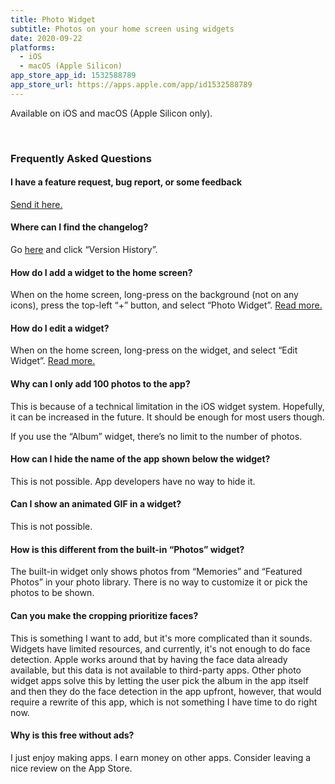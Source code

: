 ```yaml
---
title: Photo Widget
subtitle: Photos on your home screen using widgets
date: 2020-09-22
platforms:
  - iOS
  - macOS (Apple Silicon)
app_store_app_id: 1532588789
app_store_url: https://apps.apple.com/app/id1532588789
---
```


Available on iOS and macOS (Apple Silicon only).

<br>

<h3 id="faq">Frequently Asked Questions</h3>

#### I have a feature request, bug report, or some feedback

[Send it here.](https://sindresorhus.com/feedback/?product=Photo%20Widget&referrer=Website-FAQ)

#### Where can I find the changelog?

Go [here](https://apps.apple.com/app/id1532588789) and click “Version History”.

#### How do I add a widget to the home screen?

When on the home screen, long-press on the background (not on any icons), press the top-left “+” button, and select “Photo Widget”. [Read more.](https://support.apple.com/en-us/HT207122)

#### How do I edit a widget?

When on the home screen, long-press on the widget, and select “Edit Widget”. [Read more.](https://support.apple.com/en-us/HT207122)

#### Why can I only add 100 photos to the app?

This is because of a technical limitation in the iOS widget system. Hopefully, it can be increased in the future. It should be enough for most users though.

If you use the “Album” widget, there’s no limit to the number of photos.

#### How can I hide the name of the app shown below the widget?

This is not possible. App developers have no way to hide it.

#### Can I show an animated GIF in a widget?

This is not possible.

#### How is this different from the built-in “Photos” widget?

The built-in widget only shows photos from “Memories” and “Featured Photos” in your photo library. There is no way to customize it or pick the photos to be shown.

#### Can you make the cropping prioritize faces?

This is something I want to add, but it's more complicated than it sounds. Widgets have limited resources, and currently, it's not enough to do face detection. Apple works around that by having the face data already available, but this data is not available to third-party apps. Other photo widget apps solve this by letting the user pick the album in the app itself and then they do the face detection in the app upfront, however, that would require a rewrite of this app, which is not something I have time to do right now.

#### Why is this free without ads?

I just enjoy making apps. I earn money on other apps. Consider leaving a nice review on the App Store.
